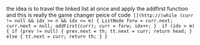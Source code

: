 the idea is to travel the linked list at once and apply the addfirst function and this is really the game changer peice of code`
[](http://)while (curr != null && idx >= n && idx <= m) {
ListNode forw = curr.next;
curr.next = null;
addFirst(curr);
curr = forw;
idx++;
}
​
if (idx > m) {
if (prev != null) {
prev.next = th;
tt.next = curr;
return head;
} else {
tt.next = curr;
return th;
}
}`